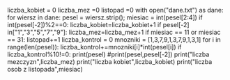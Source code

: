 liczba_kobiet = 0
liczba_mez =0
listopad =0
with open("dane.txt") as dane:
    for wiersz in dane:
        pesel = wiersz.strip();
        miesiac = int(pesel[2:4])
        if int(pesel[-2])%2==0:
            liczba_kobiet=liczba_kobiet+1
        if pesel[-2] in["1","3","5","7","9"]:
            liczba_mez=liczba_mez+1
        if miesiac == 11 or miesiac == 31:
            listopad+=1
        liczba_kontrol = 0
        mnozniki = [1,3,7,9,1,3,7,9,1,3,1]
        for i in range(len(pesel)):
            liczba_kontrol+=mnozniki[i]*int(pesel[i])
        if liczba_kontrol%10!=0:
            print(pesel)
        #print(pesel,pesel[-2])
print("liczba mezczyzn",liczba_mez)
print("liczba kobiet",liczba_kobiet)
print("liczba osob z listopada",miesiac)


